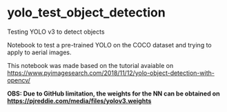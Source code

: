 # yolo_test_object_detection
Testing YOLO v3 to detect objects

Notebook to test a pre-trained YOLO on the COCO dataset and trying to apply to aerial images.

This notebook was made based on the tutorial avaiable on https://www.pyimagesearch.com/2018/11/12/yolo-object-detection-with-opencv/

**OBS: Due to GitHub limitation, the weights for the NN can be obtained on https://pjreddie.com/media/files/yolov3.weights**
